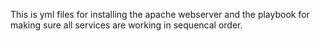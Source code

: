 This is yml files for installing the apache webserver and the playbook for making sure all services are working in sequencal order.
